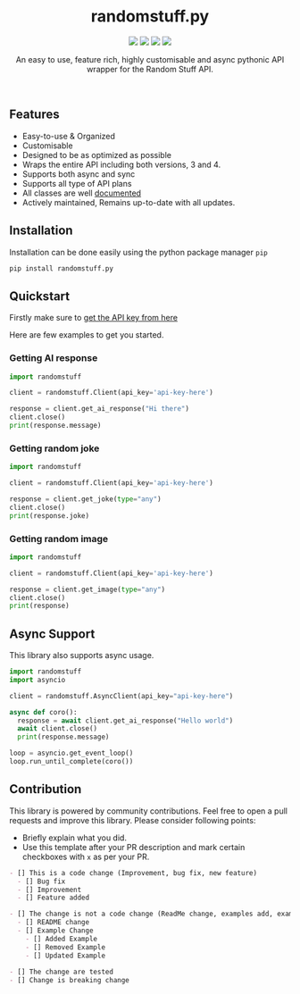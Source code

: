 <div>
  <h1 align='center'>
    randomstuff.py
  </h1>
</div>
<div>
  <p align='center'>
    <img src=https://img.shields.io/pypi/dm/randomstuff.py?color=success&label=PyPi%20Downloads&style=flat-square>
    <img src=https://img.shields.io/github/issues/nerdguyahmad/randomstuff.py?color=success&label=Active%20Issues&style=flat-square>
    <img src=https://img.shields.io/badge/License-MIT-informational>
    <img src=https://img.shields.io/badge/Stable_Version-1.4.5-informational>
  </p>
  <p align='center'>
    An easy to use, feature rich, highly customisable and async pythonic API wrapper for the Random Stuff API.
  </p>
</div>
<br>

## Features
- Easy-to-use & Organized
- Customisable
- Designed to be as optimized as possible
- Wraps the entire API including both versions, 3 and 4.
- Supports both async and sync
- Supports all type of API plans
- All classes are well [documented](https://nerdguyahmad.gitbook.io/randomstuff)
- Actively maintained, Remains up-to-date with all updates.

## Installation
Installation can be done easily using the python package manager `pip`
```bash
pip install randomstuff.py
```

## Quickstart
Firstly make sure to [get the API key from here](https://api.pgamerx.com/register)

Here are few examples to get you started.

### Getting AI response
```py
import randomstuff

client = randomstuff.Client(api_key='api-key-here')

response = client.get_ai_response("Hi there")
client.close()
print(response.message)
```

### Getting random joke
```py
import randomstuff

client = randomstuff.Client(api_key='api-key-here')

response = client.get_joke(type="any")
client.close()
print(response.joke)
```

### Getting random image
```py
import randomstuff

client = randomstuff.Client(api_key='api-key-here')

response = client.get_image(type="any")
client.close()
print(response)
```

## Async Support
This library also supports async usage.
```py
import randomstuff
import asyncio

client = randomstuff.AsyncClient(api_key="api-key-here")

async def coro():
  response = await client.get_ai_response("Hello world")
  await client.close()  
  print(response.message)

loop = asyncio.get_event_loop()
loop.run_until_complete(coro())
```
  
## Contribution
This library is powered by community contributions. Feel free to open a pull requests and improve this library. Please consider following points:
- Briefly explain what you did.
- Use this template after your PR description and mark certain checkboxes with `x` as per your PR.
```md
- [] This is a code change (Improvement, bug fix, new feature)
  - [] Bug fix
  - [] Improvement
  - [] Feature added

- [] The change is not a code change (ReadMe change, examples add, examples update etc.)
  - [] README change
  - [] Example Change
    - [] Added Example
    - [] Removed Example
    - [] Updated Example
  
- [] The change are tested
- [] Change is breaking change
```
